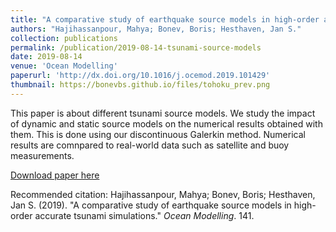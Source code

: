 ```yaml
---
title: "A comparative study of earthquake source models in high-order accurate tsunami simulations"
authors: "Hajihassanpour, Mahya; Bonev, Boris; Hesthaven, Jan S."
collection: publications
permalink: /publication/2019-08-14-tsunami-source-models
date: 2019-08-14
venue: 'Ocean Modelling'
paperurl: 'http://dx.doi.org/10.1016/j.ocemod.2019.101429'
thumbnail: https://bonevbs.github.io/files/tohoku_prev.png
---
```

This paper is about different tsunami source models. We study the impact of dynamic and static source models on the numerical results obtained with them. This is done using our discontinuous Galerkin method. Numerical results are comnpared to real-world data such as satellite and buoy measurements.

[Download paper here](http://dx.doi.org/10.1016/j.ocemod.2019.101429)

Recommended citation: Hajihassanpour, Mahya; Bonev, Boris; Hesthaven, Jan S. (2019). "A comparative study of earthquake source models in high-order accurate tsunami simulations." <i>Ocean Modelling</i>. 141.
